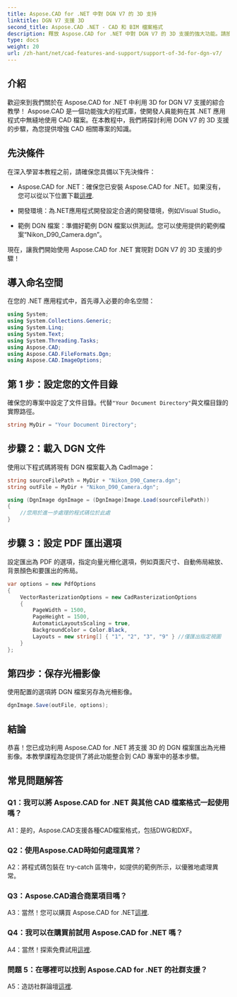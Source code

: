 ```yaml
---
title: Aspose.CAD for .NET 中對 DGN V7 的 3D 支持
linktitle: DGN V7 支援 3D
second_title: Aspose.CAD .NET - CAD 和 BIM 檔案格式
description: 釋放 Aspose.CAD for .NET 中對 DGN V7 的 3D 支援的強大功能。請按照我們的逐步教學進行操作。
type: docs
weight: 20
url: /zh-hant/net/cad-features-and-support/support-of-3d-for-dgn-v7/
---
```

## 介紹

歡迎來到我們關於在 Aspose.CAD for .NET 中利用 3D for DGN V7 支援的綜合教學！ Aspose.CAD 是一個功能強大的程式庫，使開發人員能夠在其 .NET 應用程式中無縫地使用 CAD 檔案。在本教程中，我們將探討利用 DGN V7 的 3D 支援的步驟，為您提供增強 CAD 相關專案的知識。

## 先決條件

在深入學習本教程之前，請確保您具備以下先決條件：

-  Aspose.CAD for .NET：確保您已安裝 Aspose.CAD for .NET。如果沒有，您可以從以下位置下載[這裡](https://releases.aspose.com/cad/net/).

- 開發環境：為.NET應用程式開發設定合適的開發環境，例如Visual Studio。

- 範例 DGN 檔案：準備好範例 DGN 檔案以供測試。您可以使用提供的範例檔案“Nikon_D90_Camera.dgn”。

現在，讓我們開始使用 Aspose.CAD for .NET 實現對 DGN V7 的 3D 支援的步驟！

## 導入命名空間

在您的 .NET 應用程式中，首先導入必要的命名空間：

```csharp
using System;
using System.Collections.Generic;
using System.Linq;
using System.Text;
using System.Threading.Tasks;
using Aspose.CAD;
using Aspose.CAD.FileFormats.Dgn;
using Aspose.CAD.ImageOptions;
```

## 第 1 步：設定您的文件目錄

確保您的專案中設定了文件目錄。代替`"Your Document Directory"`與文檔目錄的實際路徑。

```csharp
string MyDir = "Your Document Directory";
```

## 步驟 2：載入 DGN 文件

使用以下程式碼將現有 DGN 檔案載入為 CadImage：

```csharp
string sourceFilePath = MyDir + "Nikon_D90_Camera.dgn";
string outFile = MyDir + "Nikon_D90_Camera.dgn";

using (DgnImage dgnImage = (DgnImage)Image.Load(sourceFilePath))
{
    //您用於進一步處理的程式碼位於此處
}
```

## 步驟 3：設定 PDF 匯出選項

設定匯出為 PDF 的選項，指定向量光柵化選項，例如頁面尺寸、自動佈局縮放、背景顏色和要匯出的佈局。

```csharp
var options = new PdfOptions
{
    VectorRasterizationOptions = new CadRasterizationOptions
    {
        PageWidth = 1500,
        PageHeight = 1500,
        AutomaticLayoutsScaling = true,
        BackgroundColor = Color.Black,
        Layouts = new string[] { "1", "2", "3", "9" } //僅匯出指定視圖
    }
};
```

## 第四步：保存光柵影像

使用配置的選項將 DGN 檔案另存為光柵影像。

```csharp
dgnImage.Save(outFile, options);
```

## 結論

恭喜！您已成功利用 Aspose.CAD for .NET 將支援 3D 的 DGN 檔案匯出為光柵影像。本教學課程為您提供了將此功能整合到 CAD 專案中的基本步驟。

## 常見問題解答

### Q1：我可以將 Aspose.CAD for .NET 與其他 CAD 檔案格式一起使用嗎？

A1：是的，Aspose.CAD支援各種CAD檔案格式，包括DWG和DXF。

### Q2：使用Aspose.CAD時如何處理異常？

A2：將程式碼包裝在 try-catch 區塊中，如提供的範例所示，以優雅地處理異常。

### Q3：Aspose.CAD適合商業項目嗎？

 A3：當然！您可以購買 Aspose.CAD for .NET[這裡](https://purchase.aspose.com/buy).

### Q4：我可以在購買前試用 Aspose.CAD for .NET 嗎？

A4：當然！探索免費試用[這裡](https://releases.aspose.com/).

### 問題 5：在哪裡可以找到 Aspose.CAD for .NET 的社群支援？

 A5：造訪社群論壇[這裡](https://forum.aspose.com/c/cad/19).